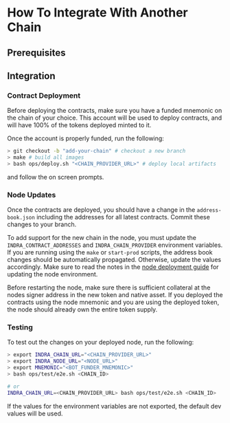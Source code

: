 # How To Integrate With Another Chain

## Prerequisites

## Integration

### Contract Deployment

Before deploying the contracts, make sure you have a funded mnemonic on the chain of your choice. This account will be used to deploy contracts, and will have 100% of the tokens deployed minted to it.

Once the account is properly funded, run the following:

```bash
> git checkout -b "add-your-chain" # checkout a new branch
> make # build all images
> bash ops/deploy.sh "<CHAIN_PROVIDER_URL>" # deploy local artifacts
```

and follow the on screen prompts.

### Node Updates

Once the contracts are deployed, you should have a change in the `address-book.json` including the addresses for all latest contracts. Commit these changes to your branch.

To add support for the new chain in the node, you must update the `INDRA_CONTRACT_ADDRESSES` and `INDRA_CHAIN_PROVIDER` environment variables. If you are running using the `make` or `start-prod` scripts, the address book changes should be automatically propagated. Otherwise, update the values accordingly. Make sure to read the notes in the [node deployment guide](./deploy-indra.md) for updating the node environment.

Before restarting the node, make sure there is sufficient collateral at the nodes signer address in the new token and native asset. If you deployed the contracts using the node mnemonic and you are using the deployed token, the node should already own the entire token supply.

### Testing

To test out the changes on your deployed node, run the following:

```bash
> export INDRA_CHAIN_URL="<CHAIN_PROVIDER_URL>"
> export INDRA_NODE_URL="<NODE_URL>"
> export MNEMONIC="<BOT_FUNDER_MNEMONIC>"
> bash ops/test/e2e.sh <CHAIN_ID>

# or
INDRA_CHAIN_URL=<CHAIN_PROVIDER_URL> bash ops/test/e2e.sh <CHAIN_ID>
```

If the values for the environment variables are not exported, the default dev values will be used.
